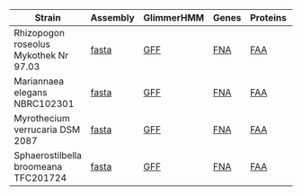 
| Strain | Assembly | GlimmerHMM | Genes | Proteins | antiSMASH |
| ------ | -------- | ---------- | ----- | -------- | --------- |
| Rhizopogon roseolus Mykothek Nr 97.03 | [fasta](data/rroseolus/scaffolds.fasta) | [GFF](data/rroseolus/scaffolds.gff) | [FNA](data/rroseolus/scaffolds.fna) | [FAA](data/rroseolus/scaffolds.faa) | [antiSMASH](rroseolus/index.html) |
| Mariannaea elegans NBRC102301 | [fasta](data/melegans/scaffolds.fasta) | [GFF](data/melegans/scaffolds.gff) | [FNA](data/melegans/scaffolds.fna) | [FAA](data/melegans/scaffolds.faa) | [antiSMASH](melegans/index.html) |
| Myrothecium verrucaria DSM 2087 | [fasta](data/mverrucaria/scaffolds.fasta) | [GFF](data/mverrucaria/scaffolds.gff) | [FNA](data/mverrucaria/scaffolds.fna) | [FAA](data/mverrucaria/scaffolds.faa) | [antiSMASH](mverrucaria/index.html) |
| Sphaerostilbella broomeana TFC201724 | [fasta](data/sbroomeana/scaffolds.fasta) | [GFF](data/sbroomeana/scaffolds.gff) | [FNA](data/sbroomeana/scaffolds.fna) | [FAA](data/sbroomeana/scaffolds.faa) | [antiSMASH](sbroomeana/index.html) |

